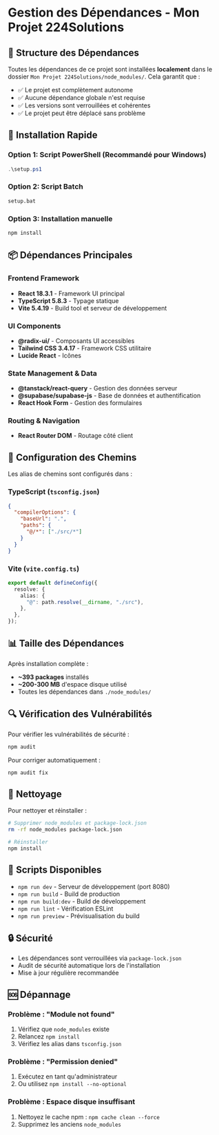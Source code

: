 # Gestion des Dépendances - Mon Projet 224Solutions

## 📁 Structure des Dépendances

Toutes les dépendances de ce projet sont installées **localement** dans le dossier `Mon Projet 224Solutions/node_modules/`. Cela garantit que :

- ✅ Le projet est complètement autonome
- ✅ Aucune dépendance globale n'est requise
- ✅ Les versions sont verrouillées et cohérentes
- ✅ Le projet peut être déplacé sans problème

## 🚀 Installation Rapide

### Option 1: Script PowerShell (Recommandé pour Windows)
```powershell
.\setup.ps1
```

### Option 2: Script Batch
```cmd
setup.bat
```

### Option 3: Installation manuelle
```bash
npm install
```

## 📦 Dépendances Principales

### Frontend Framework
- **React 18.3.1** - Framework UI principal
- **TypeScript 5.8.3** - Typage statique
- **Vite 5.4.19** - Build tool et serveur de développement

### UI Components
- **@radix-ui/** - Composants UI accessibles
- **Tailwind CSS 3.4.17** - Framework CSS utilitaire
- **Lucide React** - Icônes

### State Management & Data
- **@tanstack/react-query** - Gestion des données serveur
- **@supabase/supabase-js** - Base de données et authentification
- **React Hook Form** - Gestion des formulaires

### Routing & Navigation
- **React Router DOM** - Routage côté client

## 🔧 Configuration des Chemins

Les alias de chemins sont configurés dans :

### TypeScript (`tsconfig.json`)
```json
{
  "compilerOptions": {
    "baseUrl": ".",
    "paths": {
      "@/*": ["./src/*"]
    }
  }
}
```

### Vite (`vite.config.ts`)
```typescript
export default defineConfig({
  resolve: {
    alias: {
      "@": path.resolve(__dirname, "./src"),
    },
  },
});
```

## 📊 Taille des Dépendances

Après installation complète :
- **~393 packages** installés
- **~200-300 MB** d'espace disque utilisé
- Toutes les dépendances dans `./node_modules/`

## 🔍 Vérification des Vulnérabilités

Pour vérifier les vulnérabilités de sécurité :
```bash
npm audit
```

Pour corriger automatiquement :
```bash
npm audit fix
```

## 🧹 Nettoyage

Pour nettoyer et réinstaller :
```bash
# Supprimer node_modules et package-lock.json
rm -rf node_modules package-lock.json

# Réinstaller
npm install
```

## 📝 Scripts Disponibles

- `npm run dev` - Serveur de développement (port 8080)
- `npm run build` - Build de production
- `npm run build:dev` - Build de développement
- `npm run lint` - Vérification ESLint
- `npm run preview` - Prévisualisation du build

## 🔒 Sécurité

- Les dépendances sont verrouillées via `package-lock.json`
- Audit de sécurité automatique lors de l'installation
- Mise à jour régulière recommandée

## 🆘 Dépannage

### Problème : "Module not found"
1. Vérifiez que `node_modules` existe
2. Relancez `npm install`
3. Vérifiez les alias dans `tsconfig.json`

### Problème : "Permission denied"
1. Exécutez en tant qu'administrateur
2. Ou utilisez `npm install --no-optional`

### Problème : Espace disque insuffisant
1. Nettoyez le cache npm : `npm cache clean --force`
2. Supprimez les anciens `node_modules`
